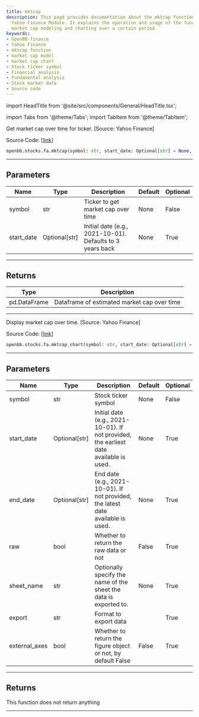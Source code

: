 ```yaml
---
title: mktcap
description: This page provides documentation about the mktcap function of OpenBB-finance's
  Yahoo Finance Module. It explains the operation and usage of the functions for
  market cap modeling and charting over a certain period.
keywords:
- OpenBB-finance
- Yahoo Finance
- mktcap function
- market cap model
- market cap chart
- Stock ticker symbol
- Financial analysis
- Fundamental analysis
- Stock market data
- Source code
---
```


import HeadTitle from '@site/src/components/General/HeadTitle.tsx';

<HeadTitle title="stocks.fa.mktcap - Reference | OpenBB SDK Docs" />

import Tabs from '@theme/Tabs';
import TabItem from '@theme/TabItem';

<Tabs>
<TabItem value="model" label="Model" default>

Get market cap over time for ticker. [Source: Yahoo Finance]

Source Code: [[link](https://github.com/OpenBB-finance/OpenBBTerminal/tree/main/openbb_terminal/stocks/fundamental_analysis/yahoo_finance_model.py#L195)]

```python wordwrap
openbb.stocks.fa.mktcap(symbol: str, start_date: Optional[str] = None, end_date: Optional[str] = None)
```

---

## Parameters

| Name | Type | Description | Default | Optional |
| ---- | ---- | ----------- | ------- | -------- |
| symbol | str | Ticker to get market cap over time | None | False |
| start_date | Optional[str] | Initial date (e.g., 2021-10-01). Defaults to 3 years back | None | True |


---

## Returns

| Type | Description |
| ---- | ----------- |
| pd.DataFrame | Dataframe of estimated market cap over time |
---



</TabItem>
<TabItem value="view" label="Chart">

Display market cap over time. [Source: Yahoo Finance]

Source Code: [[link](https://github.com/OpenBB-finance/OpenBBTerminal/tree/main/openbb_terminal/stocks/fundamental_analysis/yahoo_finance_view.py#L270)]

```python wordwrap
openbb.stocks.fa.mktcap_chart(symbol: str, start_date: Optional[str] = None, end_date: Optional[str] = None, raw: bool = False, export: str = "", sheet_name: Optional[str] = None, external_axes: bool = False)
```

---

## Parameters

| Name | Type | Description | Default | Optional |
| ---- | ---- | ----------- | ------- | -------- |
| symbol | str | Stock ticker symbol | None | False |
| start_date | Optional[str] | Initial date (e.g., 2021-10-01). If not provided, the earliest date available is used. | None | True |
| end_date | Optional[str] | End date (e.g., 2021-10-01). If not provided, the latest date available is used. | None | True |
| raw | bool | Whether to return the raw data or not | False | True |
| sheet_name | str | Optionally specify the name of the sheet the data is exported to. | None | True |
| export | str | Format to export data |  | True |
| external_axes | bool | Whether to return the figure object or not, by default False | False | True |


---

## Returns

This function does not return anything

---



</TabItem>
</Tabs>